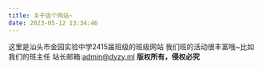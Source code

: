 ```yaml
---
title: 关于这个网站~
date: 2023-05-12 13:34:46
---
```


这里是汕头市金园实验中学2415届班级的班级网站
我们班的活动很丰富哦~比如我们的班主任
站长邮箱:[admin@dyzy.ml](mailto:admin@dyzy.ml)
**版权所有，侵权必究**